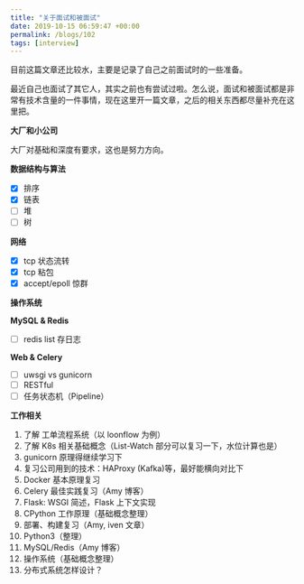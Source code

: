 ```yaml
---
title: "关于面试和被面试"
date: 2019-10-15 06:59:47 +00:00
permalink: /blogs/102
tags: [interview]
---
```

目前这篇文章还比较水，主要是记录了自己之前面试时的一些准备。

最近自己也面试了其它人，其实之前也有尝试过啦。怎么说，面试和被面试都是非常有技术含量的一件事情，现在这里开一篇文章，之后的相关东西都尽量补充在这里把。

**大厂和小公司**

大厂对基础和深度有要求，这也是努力方向。

**数据结构与算法**

- [X] 排序
- [X] 链表
- [ ] 堆
- [ ] 树

**网络**

- [X] tcp 状态流转
- [X] tcp 粘包
- [X] accept/epoll 惊群

**操作系统**

**MySQL & Redis**

- [ ] redis list 存日志

**Web & Celery**

- [ ] uwsgi vs gunicorn
- [ ] RESTful
- [ ] 任务状态机（Pipeline）

**工作相关**

1. 了解 工单流程系统（以 loonflow 为例）
2. 了解 K8s 相关基础概念（List-Watch 部分可以复习一下，水位计算也是）
3. gunicorn 原理得继续学习下
4. 复习公司用到的技术：HAProxy (Kafka)等，最好能横向对比下
5. Docker 基本原理复习
6. Celery 最佳实践复习（Amy 博客）
7. Flask: WSGI 简述，Flask 上下文实现
8. CPython 工作原理（基础概念整理）
9. 部署、构建复习（Amy, iven 文章）
10. Python3（整理）
11. MySQL/Redis（Amy 博客）
12. 操作系统（基础概念整理）
13. 分布式系统怎样设计？
